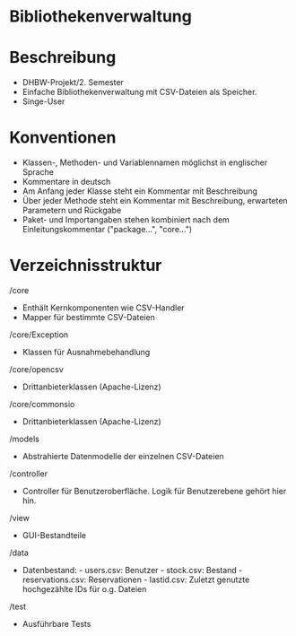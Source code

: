 Bibliothekenverwaltung
======================



Beschreibung
============

-	DHBW-Projekt/2. Semester
-	Einfache Bibliothekenverwaltung mit CSV-Dateien als Speicher.
-	Singe-User


Konventionen
============

-	Klassen-, Methoden- und Variablennamen möglichst in englischer Sprache
-	Kommentare in deutsch
-	Am Anfang jeder Klasse steht ein Kommentar mit Beschreibung
-	Über jeder Methode steht ein Kommentar mit Beschreibung, erwarteten Parametern und Rückgabe
-	Paket- und Importangaben stehen kombiniert nach dem Einleitungskommentar ("package...", "core...")



Verzeichnisstruktur
===================

/core
-	Enthält Kernkomponenten wie CSV-Handler
-	Mapper für bestimmte CSV-Dateien

/core/Exception
-	Klassen für Ausnahmebehandlung

/core/opencsv
-	Drittanbieterklassen (Apache-Lizenz)

/core/commonsio
-	Drittanbieterklassen (Apache-Lizenz)

/models
-	Abstrahierte Datenmodelle der einzelnen CSV-Dateien

/controller
-	Controller für Benutzeroberfläche. Logik für Benutzerebene gehört hier hin.

/view
-	GUI-Bestandteile

/data
-	Datenbestand:
		-	users.csv: Benutzer
		-	stock.csv: Bestand
		-	reservations.csv: Reservationen
		-	lastid.csv: Zuletzt genutzte hochgezählte IDs für o.g. Dateien
		
/test
-	Ausführbare Tests